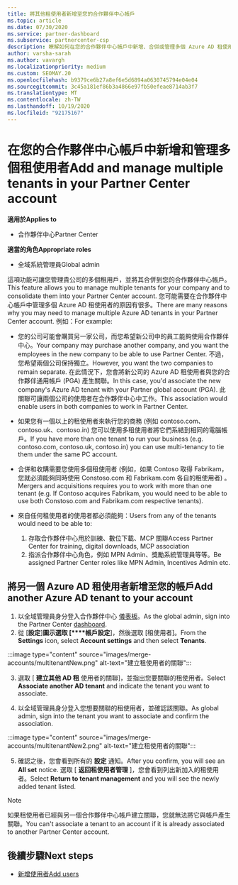 ```yaml
---
title: 將其他租使用者新增至您的合作夥伴中心帳戶
ms.topic: article
ms.date: 07/30/2020
ms.service: partner-dashboard
ms.subservice: partnercenter-csp
description: 瞭解如何在您的合作夥伴中心帳戶中新增、合併或管理多個 Azure AD 租使用者。 深入瞭解您可能會想要進行的一些原因。
author: varsha-sarah
ms.author: vavargh
ms.localizationpriority: medium
ms.custom: SEOMAY.20
ms.openlocfilehash: b9379ce6b27a8ef6e5d6894a0630745794e04e04
ms.sourcegitcommit: 3c45a181ef86b3a4866e97fb50efeae8714ab3f7
ms.translationtype: MT
ms.contentlocale: zh-TW
ms.lasthandoff: 10/19/2020
ms.locfileid: "92175167"
---
```

# <a name="add-and-manage-multiple-tenants-in-your-partner-center-account"></a><span data-ttu-id="7e7bf-104">在您的合作夥伴中心帳戶中新增和管理多個租使用者</span><span class="sxs-lookup"><span data-stu-id="7e7bf-104">Add and manage multiple tenants in your Partner Center account</span></span>

<span data-ttu-id="7e7bf-105">**適用於**</span><span class="sxs-lookup"><span data-stu-id="7e7bf-105">**Applies to**</span></span>

- <span data-ttu-id="7e7bf-106">合作夥伴中心</span><span class="sxs-lookup"><span data-stu-id="7e7bf-106">Partner Center</span></span>

<span data-ttu-id="7e7bf-107">**適當的角色**</span><span class="sxs-lookup"><span data-stu-id="7e7bf-107">**Appropriate roles**</span></span>

- <span data-ttu-id="7e7bf-108">全域系統管理員</span><span class="sxs-lookup"><span data-stu-id="7e7bf-108">Global admin</span></span>

<span data-ttu-id="7e7bf-109">這項功能可讓您管理貴公司的多個租用戶，並將其合併到您的合作夥伴中心帳戶。</span><span class="sxs-lookup"><span data-stu-id="7e7bf-109">This feature allows you to manage multiple tenants for your company and to consolidate them into your Partner Center account.</span></span> <span data-ttu-id="7e7bf-110">您可能需要在合作夥伴中心帳戶中管理多個 Azure AD 租使用者的原因有很多。</span><span class="sxs-lookup"><span data-stu-id="7e7bf-110">There are many reasons why you may need to manage multiple Azure AD tenants in your Partner Center account.</span></span> <span data-ttu-id="7e7bf-111">例如：</span><span class="sxs-lookup"><span data-stu-id="7e7bf-111">For example:</span></span>

- <span data-ttu-id="7e7bf-112">您的公司可能會購買另一家公司，而您希望新公司中的員工能夠使用合作夥伴中心。</span><span class="sxs-lookup"><span data-stu-id="7e7bf-112">Your company may purchase another company, and you want the employees in the new company to be able to use Partner Center.</span></span> <span data-ttu-id="7e7bf-113">不過，您希望兩個公司保持獨立。</span><span class="sxs-lookup"><span data-stu-id="7e7bf-113">However, you want the two companies to remain separate.</span></span> <span data-ttu-id="7e7bf-114">在此情況下，您會將新公司的 Azure AD 租使用者與您的合作夥伴通用帳戶 (PGA) 產生關聯。</span><span class="sxs-lookup"><span data-stu-id="7e7bf-114">In this case, you'd associate the new company's Azure AD tenant with your Partner global account (PGA).</span></span> <span data-ttu-id="7e7bf-115">此關聯可讓兩個公司的使用者在合作夥伴中心中工作。</span><span class="sxs-lookup"><span data-stu-id="7e7bf-115">This association would enable users in both companies to work in Partner Center.</span></span>

- <span data-ttu-id="7e7bf-116">如果您有一個以上的租使用者來執行您的商務 (例如 contoso.com、contoso.uk、contoso.in) 您可以使用多租使用者將它們系結到相同的電腦帳戶。</span><span class="sxs-lookup"><span data-stu-id="7e7bf-116">If you have more than one tenant to run your business (e.g. contoso.com, contoso.uk, contoso.in) you can use multi-tenancy to tie them under the same PC account.</span></span>

- <span data-ttu-id="7e7bf-117">合併和收購需要您使用多個租使用者 (例如，如果 Contoso 取得 Fabrikam，您就必須能夠同時使用 Constoso.com 和 Fabrikam.com 各自的租使用者) 。</span><span class="sxs-lookup"><span data-stu-id="7e7bf-117">Mergers and acquisitions requires you to work with more than one tenant (e.g. If Contoso acquires Fabrikam, you would need to be able to use both Constoso.com and Fabrikam.com respective tenants).</span></span>

- <span data-ttu-id="7e7bf-118">來自任何租使用者的使用者都必須能夠：</span><span class="sxs-lookup"><span data-stu-id="7e7bf-118">Users from any of the tenants would need to be able to:</span></span>
    1.  <span data-ttu-id="7e7bf-119">存取合作夥伴中心用於訓練、數位下載、MCP 關聯</span><span class="sxs-lookup"><span data-stu-id="7e7bf-119">Access Partner Center for training, digital downloads, MCP association</span></span>
    2.  <span data-ttu-id="7e7bf-120">指派合作夥伴中心角色，例如 MPN Admin、獎勵系統管理員等等。</span><span class="sxs-lookup"><span data-stu-id="7e7bf-120">Be assigned Partner Center roles like MPN Admin, Incentives Admin etc.</span></span>


## <a name="add-another-azure-ad-tenant-to-your-account"></a><span data-ttu-id="7e7bf-121">將另一個 Azure AD 租使用者新增至您的帳戶</span><span class="sxs-lookup"><span data-stu-id="7e7bf-121">Add another Azure AD tenant to your account</span></span>

1. <span data-ttu-id="7e7bf-122">以全域管理員身分登入合作夥伴中心 [儀表板](https://partner.microsoft.com/dashboard)。</span><span class="sxs-lookup"><span data-stu-id="7e7bf-122">As the global admin, sign into the Partner Center [dashboard](https://partner.microsoft.com/dashboard).</span></span>
1. <span data-ttu-id="7e7bf-123">從 [**設定**]**圖示選取 [\*\*\*\*帳戶設定**]，然後選取 [租使用者]。</span><span class="sxs-lookup"><span data-stu-id="7e7bf-123">From the **Settings** icon, select **Account settings** and then select **Tenants**.</span></span>
 
:::image type="content" source="images/merge-accounts/multitenantNew.png" alt-text="建立租使用者的關聯"::: 

3. <span data-ttu-id="7e7bf-125">選取 [ **建立其他 AD 租** 使用者的關聯]，並指出您要關聯的租使用者。</span><span class="sxs-lookup"><span data-stu-id="7e7bf-125">Select **Associate another AD tenant** and indicate the tenant you want to associate.</span></span>

1. <span data-ttu-id="7e7bf-126">以全域管理員身分登入您想要關聯的租使用者，並確認該關聯。</span><span class="sxs-lookup"><span data-stu-id="7e7bf-126">As global admin, sign into the tenant you want to associate and confirm the association.</span></span> 

:::image type="content" source="images/merge-accounts/multitenantNew2.png" alt-text="建立租使用者的關聯"::: 

5. <span data-ttu-id="7e7bf-128">確認之後，您會看到所有的 **設定** 通知。</span><span class="sxs-lookup"><span data-stu-id="7e7bf-128">After you confirm, you will see an **All set** notice.</span></span>  <span data-ttu-id="7e7bf-129">選取 [ **返回租使用者管理** ]，您會看到列出新加入的租使用者。</span><span class="sxs-lookup"><span data-stu-id="7e7bf-129">Select **Return to tenant management** and you will see the newly added tenant listed.</span></span> 
 

>[!NOTE]
><span data-ttu-id="7e7bf-130">如果租使用者已經與另一個合作夥伴中心帳戶建立關聯，您就無法將它與帳戶產生關聯。</span><span class="sxs-lookup"><span data-stu-id="7e7bf-130">You can't associate a tenant to an account if it is already associated to another Partner Center account.</span></span>

 
## <a name="next-steps"></a><span data-ttu-id="7e7bf-131">後續步驟</span><span class="sxs-lookup"><span data-stu-id="7e7bf-131">Next steps</span></span>

- [<span data-ttu-id="7e7bf-132">新增使用者</span><span class="sxs-lookup"><span data-stu-id="7e7bf-132">Add users</span></span>](create-user-accounts-and-set-permissions.md)
